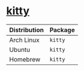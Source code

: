 # [kitty](https://github.com/kovidgoyal/kitty)

| Distribution | Package |
| ------------ | ------- |
| Arch Linux   | `kitty` |
| Ubuntu       | `kitty` |
| Homebrew     | `kitty` |
